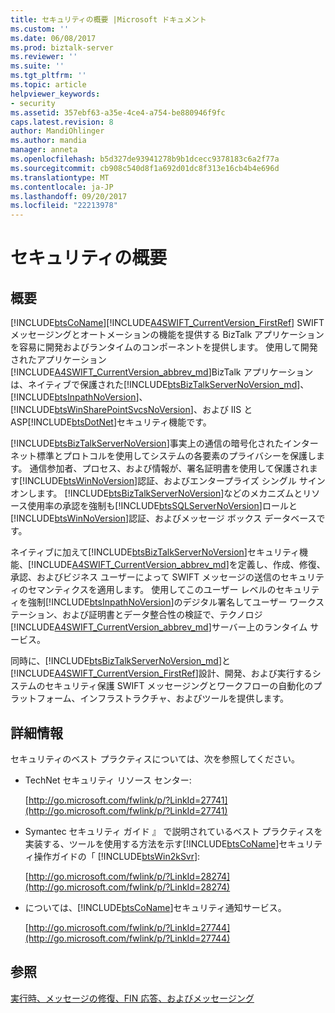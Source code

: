 ```yaml
---
title: セキュリティの概要 |Microsoft ドキュメント
ms.custom: ''
ms.date: 06/08/2017
ms.prod: biztalk-server
ms.reviewer: ''
ms.suite: ''
ms.tgt_pltfrm: ''
ms.topic: article
helpviewer_keywords:
- security
ms.assetid: 357ebf63-a35e-4ce4-a754-be880946f9fc
caps.latest.revision: 8
author: MandiOhlinger
ms.author: mandia
manager: anneta
ms.openlocfilehash: b5d327de93941278b9b1dcecc9378183c6a2f77a
ms.sourcegitcommit: cb908c540d8f1a692d01dc8f313e16cb4b4e696d
ms.translationtype: MT
ms.contentlocale: ja-JP
ms.lasthandoff: 09/20/2017
ms.locfileid: "22213978"
---
```

# <a name="security-summary"></a>セキュリティの概要
## <a name="overview"></a>概要
[!INCLUDE[btsCoName](../../includes/btsconame-md.md)][!INCLUDE[A4SWIFT_CurrentVersion_FirstRef](../../includes/a4swift-currentversion-firstref-md.md)] SWIFT メッセージングとオートメーションの機能を提供する BizTalk アプリケーションを容易に開発およびランタイムのコンポーネントを提供します。 使用して開発されたアプリケーション[!INCLUDE[A4SWIFT_CurrentVersion_abbrev_md](../../includes/a4swift-currentversion-abbrev-md.md)]BizTalk アプリケーションは、ネイティブで保護された[!INCLUDE[btsBizTalkServerNoVersion_md](../../includes/btsbiztalkservernoversion-md.md)]、 [!INCLUDE[btsInpathNoVersion](../../includes/btsinpathnoversion-md.md)]、 [!INCLUDE[btsWinSharePointSvcsNoVersion](../../includes/btswinsharepointsvcsnoversion-md.md)]、および IIS と ASP[!INCLUDE[btsDotNet](../../includes/btsdotnet-md.md)]セキュリティ機能です。  
  
 [!INCLUDE[btsBizTalkServerNoVersion](../../includes/btsbiztalkservernoversion-md.md)]事実上の通信の暗号化されたインターネット標準とプロトコルを使用してシステムの各要素のプライバシーを保護します。 通信参加者、プロセス、および情報が、署名証明書を使用して保護されます[!INCLUDE[btsWinNoVersion](../../includes/btswinnoversion-md.md)]認証、およびエンタープライズ シングル サインオンします。 [!INCLUDE[btsBizTalkServerNoVersion](../../includes/btsbiztalkservernoversion-md.md)]などのメカニズムとリソース使用率の承認を強制も[!INCLUDE[btsSQLServerNoVersion](../../includes/btssqlservernoversion-md.md)]ロールと[!INCLUDE[btsWinNoVersion](../../includes/btswinnoversion-md.md)]認証、およびメッセージ ボックス データベースです。  
  
 ネイティブに加えて[!INCLUDE[btsBizTalkServerNoVersion](../../includes/btsbiztalkservernoversion-md.md)]セキュリティ機能、[!INCLUDE[A4SWIFT_CurrentVersion_abbrev_md](../../includes/a4swift-currentversion-abbrev-md.md)]を定義し、作成、修復、承認、およびビジネス ユーザーによって SWIFT メッセージの送信のセキュリティのセマンティクスを適用します。 使用してこのユーザー レベルのセキュリティを強制[!INCLUDE[btsInpathNoVersion](../../includes/btsinpathnoversion-md.md)]のデジタル署名してユーザー ワークステーション、および証明書とデータ整合性の検証で、テクノロジ[!INCLUDE[A4SWIFT_CurrentVersion_abbrev_md](../../includes/a4swift-currentversion-abbrev-md.md)]サーバー上のランタイム サービス。  
  
 同時に、[!INCLUDE[btsBizTalkServerNoVersion_md](../../includes/btsbiztalkservernoversion-md.md)]と[!INCLUDE[A4SWIFT_CurrentVersion_FirstRef](../../includes/a4swift-currentversion-firstref-md.md)]設計、開発、および実行するシステムのセキュリティ保護 SWIFT メッセージングとワークフローの自動化のプラットフォーム、インフラストラクチャ、およびツールを提供します。  
  
## <a name="more-information"></a>詳細情報  
 セキュリティのベスト プラクティスについては、次を参照してください。  
  
-   TechNet セキュリティ リソース センター:  
  
     [http://go.microsoft.com/fwlink/p/?LinkId=27741](http://go.microsoft.com/fwlink/p/?LinkId=27741)  
  

-   Symantec セキュリティ ガイド 』 で説明されているベスト プラクティスを実装する、ツールを使用する方法を示す[!INCLUDE[btsCoName](../../includes/btsconame-md.md)]セキュリティ操作ガイドの「 [!INCLUDE[btsWin2kSvr](../../includes/btswin2ksvr-md.md)]:  
  
     [http://go.microsoft.com/fwlink/p/?LinkId=28274](http://go.microsoft.com/fwlink/p/?LinkId=28274)  

  
-   については、[!INCLUDE[btsCoName](../../includes/btsconame-md.md)]セキュリティ通知サービス。  
  
     [http://go.microsoft.com/fwlink/p/?LinkId=27744](http://go.microsoft.com/fwlink/p/?LinkId=27744)  
  
  
## <a name="see-also"></a>参照  
[実行時、メッセージの修復、FIN 応答、およびメッセージング](../../adapters-and-accelerators/accelerator-swift/runtime-message-repair-fin-response-and-messaging.md)
